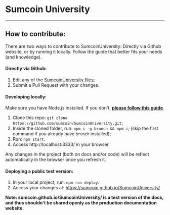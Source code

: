 # Sumcoin University

----

## How to contribute:

There are two ways to contribute to SumcoinUniversity: Directly via Github website, or by running it locally. Follow the guide that better fits your needs (and knowledge).

#### Directly via Github:

1. Edit any of the [SumcoinUniversity files](https://github.com/sumcoin/SumcoinUniversity/tree/main/app/assets/docs);
2. Submit a Pull Request with your changes.

#### Developing locally:

Make sure you have Node.js installed. If you don't, [**please follow this guide**](https://gist.github.com/kazzkiq/fe702215173e795d49d0c1ffbea363b5).

1. Clone this repo: `git clone https://github.com/sumcoin/SumcoinUniversity.git`;
2. Inside the cloned folder, run: `npm i -g brunch && npm i`; (skip the first command if you already have `brunch` installed);
3. Run: `npm start`.
4. Access http://localhost:3333/ in your browser.

Any changes in the project (both on docs and/or code) will be reflect automatically in the browser once you refresh it.

#### Deploying a public test version:

1. In your local project, run: `npm run deploy`.
2. Access your changes at: https://sumcoin.github.io/SumcoinUniversity/

**Note: sumcoin.github.io/SumcoinUniversity/ is a test version of the docs, and thus shouldn't be shared openly as the production documentation website.**

####

